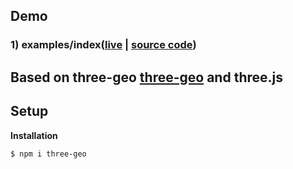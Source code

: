 ## Demo

### 1) examples/index([live]() | [source code]())

## Based on three-geo [three-geo](https://github.com/w3reality/three-geo/) and three.js

## Setup

**Installation**

```
$ npm i three-geo